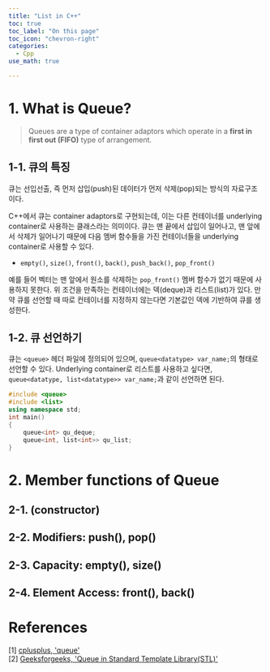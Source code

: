 ```yaml
---
title: "List in C++"
toc: true
toc_label: "On this page"
toc_icon: "chevron-right"
categories:
  - Cpp
use_math: true

---
```


# 1. What is Queue?
> Queues are a type of container adaptors which operate in a **first in first out (FIFO)** type of arrangement.

## 1-1. 큐의 특징
큐는 선입선출, 즉 먼저 삽입(push)된 데이터가 먼저 삭제(pop)되는 방식의 자료구조이다.

C++에서 큐는 container adaptors로 구현되는데, 이는 다른 컨테이너를 underlying container로 사용하는 클래스라는 의미이다. 큐는 맨 끝에서 삽입이 일어나고, 맨 앞에서 삭제가 일어나기 때문에 다음 멤버 함수들을 가진 컨테이너들을 underlying container로 사용할 수 있다.
- `empty()`, `size()`, `front()`, `back()`, `push_back()`, `pop_front()`

예를 들어 벡터는 맨 앞에서 원소를 삭제하는 `pop_front()` 멤버 함수가 없기 때문에 사용하지 못한다. 위 조건을 만족하는 컨테이너에는 덱(deque)과 리스트(list)가 있다. 만약 큐를 선언할 때 따로 컨테이너를 지정하지 않는다면 기본값인 덱에 기반하여 큐를 생성한다.

## 1-2. 큐 선언하기
큐는 `<queue>` 헤더 파일에 정의되어 있으며, `queue<datatype> var_name;`의 형태로 선언할 수 있다. Underlying container로 리스트를 사용하고 싶다면, `queue<datatype, list<datatype>> var_name;`과 같이 선언하면 된다.
```cpp
#include <queue>
#include <list>
using namespace std;
int main()
{
    queue<int> qu_deque;
    queue<int, list<int>> qu_list;
}
```

# 2. Member functions of Queue
## 2-1. (constructor)


## 2-2. Modifiers: push(), pop()

## 2-3. Capacity: empty(), size()


## 2-4. Element Access: front(), back()


# References
[1] [cplusplus, 'queue'](https://www.cplusplus.com/reference/queue/queue/)  
[2] [Geeksforgeeks, 'Queue in Standard Template Library(STL)'](https://www.geeksforgeeks.org/queue-cpp-stl/)  

